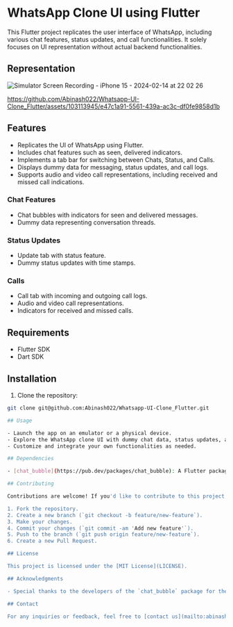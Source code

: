 # WhatsApp Clone UI using Flutter

This Flutter project replicates the user interface of WhatsApp, including various chat features, status updates, and call functionalities. It solely focuses on UI representation without actual backend functionalities.

## Representation

![Simulator Screen Recording - iPhone 15 - 2024-02-14 at 22 02 26](https://github.com/Abinash022/Whatsapp-UI-Clone_Flutter/assets/103113945/7eb66d74-45ea-4b38-b620-01e08b4edaea)

https://github.com/Abinash022/Whatsapp-UI-Clone_Flutter/assets/103113945/e47c1a91-5561-439a-ac3c-df0fe9858d1b

## Features

- Replicates the UI of WhatsApp using Flutter.
- Includes chat features such as seen, delivered indicators.
- Implements a tab bar for switching between Chats, Status, and Calls.
- Displays dummy data for messaging, status updates, and call logs.
- Supports audio and video call representations, including received and missed call indications.

### Chat Features

- Chat bubbles with indicators for seen and delivered messages.
- Dummy data representing conversation threads.

### Status Updates

- Update tab with status feature.
- Dummy status updates with time stamps.

### Calls

- Call tab with incoming and outgoing call logs.
- Audio and video call representations.
- Indicators for received and missed calls.

## Requirements

- Flutter SDK
- Dart SDK

## Installation

1. Clone the repository:

```bash
git clone git@github.com:Abinash022/Whatsapp-UI-Clone_Flutter.git

## Usage

- Launch the app on an emulator or a physical device.
- Explore the WhatsApp clone UI with dummy chat data, status updates, and call logs.
- Customize and integrate your own functionalities as needed.

## Dependencies

- [chat_bubble](https://pub.dev/packages/chat_bubble): A Flutter package for creating chat bubbles.

## Contributing

Contributions are welcome! If you'd like to contribute to this project, please follow these steps:

1. Fork the repository.
2. Create a new branch (`git checkout -b feature/new-feature`).
3. Make your changes.
4. Commit your changes (`git commit -am 'Add new feature'`).
5. Push to the branch (`git push origin feature/new-feature`).
6. Create a new Pull Request.

## License

This project is licensed under the [MIT License](LICENSE).

## Acknowledgments

- Special thanks to the developers of the `chat_bubble` package for their contribution to this project.

## Contact

For any inquiries or feedback, feel free to [contact us](mailto:abinashkarki16@gmail.com).

